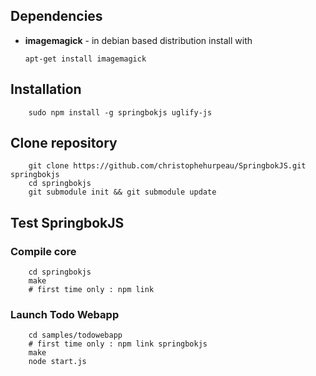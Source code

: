 ## Dependencies

  * **imagemagick** - in debian based distribution install with
  
        apt-get install imagemagick

## Installation

        sudo npm install -g springbokjs uglify-js

## Clone repository

        git clone https://github.com/christophehurpeau/SpringbokJS.git springbokjs
        cd springbokjs
        git submodule init && git submodule update

## Test SpringbokJS

### Compile core

        cd springbokjs
        make
        # first time only : npm link

### Launch Todo Webapp

        cd samples/todowebapp
        # first time only : npm link springbokjs
        make
        node start.js
        
